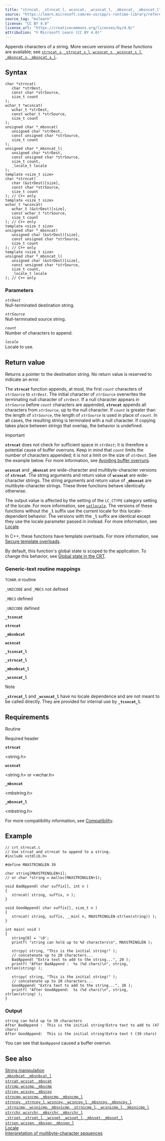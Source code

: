 ```yaml
---
title: "strncat, _strncat_l, wcsncat, _wcsncat_l, _mbsncat, _mbsncat_l"
source: "https://learn.microsoft.com/en-us/cpp/c-runtime-library/reference/strncat-strncat-l-wcsncat-wcsncat-l-mbsncat-mbsncat-l?view=msvc-170"
source_tag: "mslearn"
license: "CC BY 4.0"
license_url: "https://creativecommons.org/licenses/by/4.0/"
attribution: "© Microsoft Learn (CC BY 4.0)"
---
```

Appends characters of a string. More secure versions of these functions are available; see [`strncat_s`, `_strncat_s_l`, `wcsncat_s`, `_wcsncat_s_l`, `_mbsncat_s`, `_mbsncat_s_l`](https://learn.microsoft.com/en-us/cpp/c-runtime-library/reference/strncat-s-strncat-s-l-wcsncat-s-wcsncat-s-l-mbsncat-s-mbsncat-s-l?view=msvc-170).

## Syntax

```
char *strncat(
   char *strDest,
   const char *strSource,
   size_t count
);
wchar_t *wcsncat(
   wchar_t *strDest,
   const wchar_t *strSource,
   size_t count
);
unsigned char *_mbsncat(
   unsigned char *strDest,
   const unsigned char *strSource,
   size_t count
);
unsigned char *_mbsncat_l(
   unsigned char *strDest,
   const unsigned char *strSource,
   size_t count,
   _locale_t locale
);
template <size_t size>
char *strncat(
   char (&strDest)[size],
   const char *strSource,
   size_t count
); // C++ only
template <size_t size>
wchar_t *wcsncat(
   wchar_t (&strDest)[size],
   const wchar_t *strSource,
   size_t count
); // C++ only
template <size_t size>
unsigned char *_mbsncat(
   unsigned char (&strDest)[size],
   const unsigned char *strSource,
   size_t count
); // C++ only
template <size_t size>
unsigned char *_mbsncat_l(
   unsigned char (&strDest)[size],
   const unsigned char *strSource,
   size_t count,
   _locale_t locale
); // C++ only
```

### Parameters

_`strDest`_  
Null-terminated destination string.

_`strSource`_  
Null-terminated source string.

_`count`_  
Number of characters to append.

_`locale`_  
Locale to use.

## Return value

Returns a pointer to the destination string. No return value is reserved to indicate an error.

The **`strncat`** function appends, at most, the first _`count`_ characters of _`strSource`_ to _`strDest`_. The initial character of _`strSource`_ overwrites the terminating null character of _`strDest`_. If a null character appears in _`strSource`_ before _`count`_ characters are appended, **`strncat`** appends all characters from _`strSource`_, up to the null character. If _`count`_ is greater than the length of _`strSource`_, the length of _`strSource`_ is used in place of _`count`_. In all cases, the resulting string is terminated with a null character. If copying takes place between strings that overlap, the behavior is undefined.

Important

**`strncat`** does not check for sufficient space in _`strDest`_; it is therefore a potential cause of buffer overruns. Keep in mind that _`count`_ limits the number of characters appended; it is not a limit on the size of _`strDest`_. See the example below. For more information, see [Avoiding buffer overruns](https://learn.microsoft.com/en-us/windows/win32/SecBP/avoiding-buffer-overruns).

**`wcsncat`** and **`_mbsncat`** are wide-character and multibyte-character versions of **`strncat`**. The string arguments and return value of **`wcsncat`** are wide-character strings. The string arguments and return value of **`_mbsncat`** are multibyte-character strings. These three functions behave identically otherwise.

The output value is affected by the setting of the `LC_CTYPE` category setting of the locale. For more information, see [`setlocale`](https://learn.microsoft.com/en-us/cpp/c-runtime-library/reference/setlocale-wsetlocale?view=msvc-170). The versions of these functions without the **`_l`** suffix use the current locale for this locale-dependent behavior. The versions with the **`_l`** suffix are identical except they use the locale parameter passed in instead. For more information, see [Locale](https://learn.microsoft.com/en-us/cpp/c-runtime-library/locale?view=msvc-170).

In C++, these functions have template overloads. For more information, see [Secure template overloads](https://learn.microsoft.com/en-us/cpp/c-runtime-library/secure-template-overloads?view=msvc-170).

By default, this function's global state is scoped to the application. To change this behavior, see [Global state in the CRT](https://learn.microsoft.com/en-us/cpp/c-runtime-library/global-state?view=msvc-170).

### Generic-text routine mappings

`TCHAR.H` routine

`_UNICODE` and `_MBCS` not defined

`_MBCS` defined

`_UNICODE` defined

**`_tcsncat`**

**`strncat`**

**`_mbsnbcat`**

**`wcsncat`**

**`_tcsncat_l`**

**`_strncat_l`**

**`_mbsnbcat_l`**

**`_wcsncat_l`**

Note

**`_strncat_l`** and **`_wcsncat_l`** have no locale dependence and are not meant to be called directly. They are provided for internal use by **`_tcsncat_l`**.

## Requirements

Routine

Required header

**`strncat`**

<string.h>

**`wcsncat`**

<string.h> or <wchar.h>

**`_mbsncat`**

<mbstring.h>

**`_mbsncat_l`**

<mbstring.h>

For more compatibility information, see [Compatibility](https://learn.microsoft.com/en-us/cpp/c-runtime-library/compatibility?view=msvc-170).

## Example

```
// crt_strncat.c
// Use strcat and strncat to append to a string.
#include <stdlib.h>

#define MAXSTRINGLEN 39

char string[MAXSTRINGLEN+1];
// or char *string = malloc(MAXSTRINGLEN+1);

void BadAppend( char suffix[], int n )
{
   strncat( string, suffix, n );
}

void GoodAppend( char suffix[], size_t n )
{
   strncat( string, suffix, __min( n, MAXSTRINGLEN-strlen(string)) );
}

int main( void )
{
   string[0] = '\0';
   printf( "string can hold up to %d characters\n", MAXSTRINGLEN );

   strcpy( string, "This is the initial string!" );
   // concatenate up to 20 characters...
   BadAppend( "Extra text to add to the string...", 20 );
   printf( "After BadAppend :  %s (%d chars)\n", string, strlen(string) );

   strcpy( string, "This is the initial string!" );
   // concatenate up to 20 characters...
   GoodAppend( "Extra text to add to the string...", 20 );
   printf( "After GoodAppend:  %s (%d chars)\n", string, strlen(string) );
}
```

### Output

```
string can hold up to 39 characters
After BadAppend :  This is the initial string!Extra text to add to (47 chars)
After GoodAppend:  This is the initial string!Extra text t (39 chars)
```

You can see that `BadAppend` caused a buffer overrun.

## See also

[String manipulation](https://learn.microsoft.com/en-us/cpp/c-runtime-library/string-manipulation-crt?view=msvc-170)  
[`_mbsnbcat`, `_mbsnbcat_l`](https://learn.microsoft.com/en-us/cpp/c-runtime-library/reference/mbsnbcat-mbsnbcat-l?view=msvc-170)  
[`strcat`, `wcscat`, `_mbscat`](https://learn.microsoft.com/en-us/cpp/c-runtime-library/reference/strcat-wcscat-mbscat?view=msvc-170)  
[`strcmp`, `wcscmp`, `_mbscmp`](https://learn.microsoft.com/en-us/cpp/c-runtime-library/reference/strcmp-wcscmp-mbscmp?view=msvc-170)  
[`strcpy`, `wcscpy`, `_mbscpy`](https://learn.microsoft.com/en-us/cpp/c-runtime-library/reference/strcpy-wcscpy-mbscpy?view=msvc-170)  
[`strncmp`, `wcsncmp`, `_mbsncmp`, `_mbsncmp_l`](https://learn.microsoft.com/en-us/cpp/c-runtime-library/reference/strncmp-wcsncmp-mbsncmp-mbsncmp-l?view=msvc-170)  
[`strncpy`, `_strncpy_l`, `wcsncpy`, `_wcsncpy_l`, `_mbsncpy`, `_mbsncpy_l`](https://learn.microsoft.com/en-us/cpp/c-runtime-library/reference/strncpy-strncpy-l-wcsncpy-wcsncpy-l-mbsncpy-mbsncpy-l?view=msvc-170)  
[`_strnicmp`, `_wcsnicmp`, `_mbsnicmp`, `_strnicmp_l`, `_wcsnicmp_l`, `_mbsnicmp_l`](https://learn.microsoft.com/en-us/cpp/c-runtime-library/reference/strnicmp-wcsnicmp-mbsnicmp-strnicmp-l-wcsnicmp-l-mbsnicmp-l?view=msvc-170)  
[`strrchr`, `wcsrchr`, `_mbsrchr`, `_mbsrchr_l`](https://learn.microsoft.com/en-us/cpp/c-runtime-library/reference/strrchr-wcsrchr-mbsrchr-mbsrchr-l?view=msvc-170)  
[`_strset`, `_strset_l`, `_wcsset`, `_wcsset_l`, `_mbsset`, `_mbsset_l`](https://learn.microsoft.com/en-us/cpp/c-runtime-library/reference/strset-strset-l-wcsset-wcsset-l-mbsset-mbsset-l?view=msvc-170)  
[`strspn`, `wcsspn`, `_mbsspn`, `_mbsspn_l`](https://learn.microsoft.com/en-us/cpp/c-runtime-library/reference/strspn-wcsspn-mbsspn-mbsspn-l?view=msvc-170)  
[Locale](https://learn.microsoft.com/en-us/cpp/c-runtime-library/locale?view=msvc-170)  
[Interpretation of multibyte-character sequences](https://learn.microsoft.com/en-us/cpp/c-runtime-library/interpretation-of-multibyte-character-sequences?view=msvc-170)